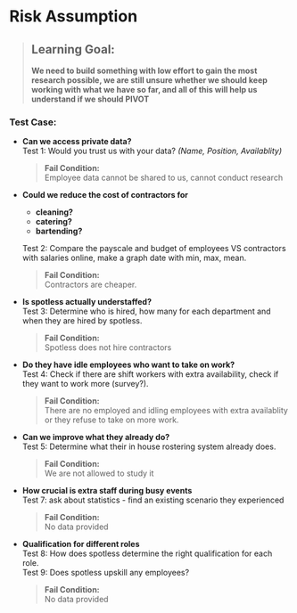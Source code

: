 # **Risk Assumption**

> ## **Learning Goal:**
> **We need to build something with low effort to gain the most research possible, we are still unsure whether we should keep working with what we have so far, and all of this will help us understand if we should PIVOT**

### **Test Case:**

* **Can we access private data?**\
    Test 1: Would you trust us with your data? *(Name, Position, Availablity)*

    > **Fail Condition:**\
    > Employee data cannot be shared to us, cannot conduct research

* **Could we reduce the cost of contractors for**
  * **cleaning?**
  * **catering?**
  * **bartending?**
  
  Test 2: Compare the payscale and budget of employees VS contractors\
  with salaries online, make a graph date with min, max, mean.

  > **Fail Condition:**\
  > Contractors are cheaper.

* **Is spotless actually understaffed?**\
    Test 3: Determine who is hired, how many for each department and when they are hired by spotless.

    > **Fail Condition:**\
    > Spotless does not hire contractors

* **Do they have idle employees who want to take on work?**\
    Test 4: Check if there are shift workers with extra availability, check if they want to work more (survey?).

    > **Fail Condition:**\
    > There are no employed and idling employees with extra availablity
    > or they refuse to take on more work.
    
* **Can we improve what they already do?**\
    Test 5: Determine what their in house rostering system already does.

    > **Fail Condition:**\
    > We are not allowed to study it

* **How crucial is extra staff during busy events**\
    Test 7: ask about statistics - find an existing scenario they experienced

    > **Fail Condition:**\
    > No data provided

* **Qualification for different roles**\
    Test 8: How does spotless determine the right qualification for each role.\
    Test 9: Does spotless upskill any employees?

    > **Fail Condition:**\
    > No data provided
